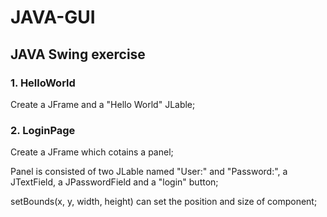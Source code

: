 # JAVA-GUI
 ## JAVA Swing exercise

### 1. HelloWorld

Create a JFrame and a "Hello World" JLable;

### 2. LoginPage

Create a JFrame which cotains a panel;

Panel is consisted of two JLable named "User:" and "Password:", a JTextField, a JPasswordField and a "login" button;

setBounds(x, y, width, height) can set the position and size of component;
